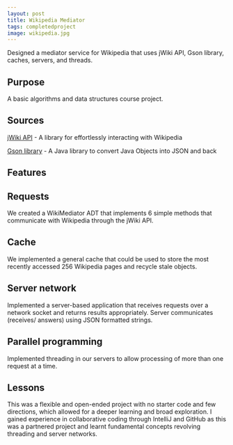```yaml
---
layout: post
title: Wikipedia Mediator
tags: completedproject
image: wikipedia.jpg
---
```


Designed a mediator service for Wikipedia that uses jWiki API, Gson library, caches, servers, and threads. 

## Purpose
A basic algorithms and data structures course project.

## Sources
[jWiki API](https://github.com/fastily/jwiki) - A library for effortlessly interacting with Wikipedia

[Gson library](https://github.com/google/gson) - A Java library to convert Java Objects into JSON and back

## Features
<h2> Requests </h2>
We created a WikiMediator ADT that implements 6 simple methods that communicate with Wikipedia through the jWiki API. 
<h2> Cache </h2>
We implemented a general cache that could be used to store the most recently accessed 256 Wikipedia pages and recycle stale objects. 
<h2> Server network </h2>
Implemented a server-based application that receives requests over a network socket and returns results appropriately. Server communicates (receives/ answers) using JSON formatted strings. 
<h2> Parallel programming</h2>
Implemented threading in our servers to allow processing of more than one request at a time.  

## Lessons
This was a flexible and open-ended project with no starter code and few directions, which allowed for a deeper learning and broad exploration. I gained experience in collaborative coding through IntelliJ and GitHub as this was a partnered project and learnt fundamental concepts revolving threading and server networks. 
